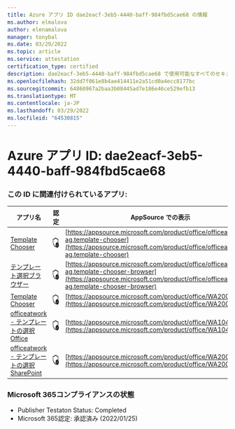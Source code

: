 ```yaml
---
title: Azure アプリ ID dae2eacf-3eb5-4440-baff-984fbd5cae68 の情報
ms.author: elmalova
author: elenamalova
manager: tonybal
ms.date: 03/29/2022
ms.topic: article
ms.service: attestation
certification_type: certified
description: dae2eacf-3eb5-4440-baff-984fbd5cae68 で使用可能なすべてのセキュリティおよびコンプライアンス情報。
ms.openlocfilehash: 32dd7f061e8b4ae414411e2a51cd0a4ecc8177bc
ms.sourcegitcommit: 64860967a2baa3b08445ad7e186e46ce529efb13
ms.translationtype: MT
ms.contentlocale: ja-JP
ms.lasthandoff: 03/29/2022
ms.locfileid: "64530815"
---
```

# <a name="azure-app-id-dae2eacf-3eb5-4440-baff-984fbd5cae68"></a>Azure アプリ ID: dae2eacf-3eb5-4440-baff-984fbd5cae68


### <a name="apps-associated-with-this-id"></a>この ID に関連付けられているアプリ:
| **アプリ名** | **認定** | **AppSource での表示** |
|--------------|---------------|-----------------------|
| [Template Chooser](../forward/officeatwork-ag.template-chooser.md) | <img alt="Certified application badge" src="../media/certified-badge.png" height="25" width="25" /> | [https://appsource.microsoft.com/product/office/officeatwork-ag.template-chooser](https://appsource.microsoft.com/product/office/officeatwork-ag.template-chooser) |
| [テンプレート選択ブラウザー](../forward/officeatwork-ag.template-chooser-browser.md) | <img alt="Certified application badge" src="../media/certified-badge.png" height="25" width="25" /> | [https://appsource.microsoft.com/product/office/officeatwork-ag.template-chooser-browser](https://appsource.microsoft.com/product/office/officeatwork-ag.template-chooser-browser) |
| [Template Chooser](../forward/WA200000110.md) | <img alt="Certified application badge" src="../media/certified-badge.png" height="25" width="25" /> | [https://appsource.microsoft.com/product/office/WA200000110](https://appsource.microsoft.com/product/office/WA200000110) |
| [officeatwork - テンプレートの選択Office](../forward/WA104380050.md) | <img alt="Certified application badge" src="../media/certified-badge.png" height="25" width="25" /> | [https://appsource.microsoft.com/product/office/WA104380050](https://appsource.microsoft.com/product/office/WA104380050) |
| [officeatwork - テンプレートの選択SharePoint](../forward/WA200001923.md) | <img alt="Certified application badge" src="../media/certified-badge.png" height="25" width="25" /> | [https://appsource.microsoft.com/product/office/WA200001923](https://appsource.microsoft.com/product/office/WA200001923) |

### <a name="microsoft-365-app-compliance-status"></a>Microsoft 365コンプライアンスの状態
- Publisher Testaton Status: Completed
- Microsoft 365認定: 承認済み (2022/01/25)
